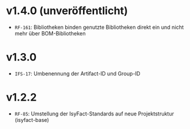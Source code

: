 # v1.4.0 (unveröffentlicht)
- `RF-161`: Bibliotheken binden genutzte Bibliotheken direkt ein und nicht mehr über BOM-Bibliotheken

# v1.3.0
- `IFS-17`: Umbenennung der Artifact-ID und Group-ID

# v1.2.2
- `RF-85`: Umstellung der IsyFact-Standards auf neue Projektstruktur (isyfact-base)
